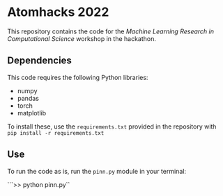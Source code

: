 # Atomhacks 2022

This repository contains the code for the _Machine Learning Research in Computational Science_ workshop in the hackathon.


## Dependencies

This code requires the following Python libraries:

+ numpy
+ pandas
+ torch
+ matplotlib


To install these, use the ``requirements.txt`` provided in the repository with ```pip install -r requirements.txt```


## Use

To run the code as is, run the ``pinn.py`` module in your terminal:

```>> python pinn.py``
